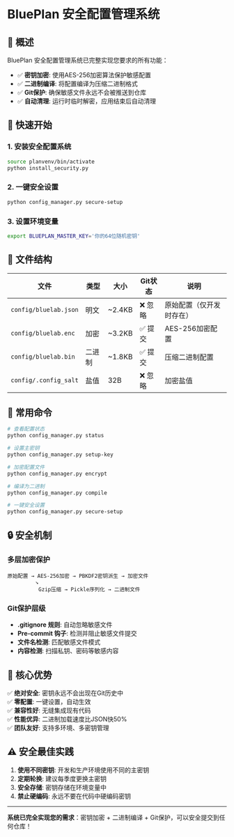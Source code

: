 # BluePlan 安全配置管理系统

## 🔐 概述

BluePlan 安全配置管理系统已完整实现您要求的所有功能：

- ✅ **密钥加密**: 使用AES-256加密算法保护敏感配置
- ✅ **二进制编译**: 将配置编译为压缩二进制格式  
- ✅ **Git保护**: 确保敏感文件永远不会被推送到仓库
- ✅ **自动清理**: 运行时临时解密，应用结束后自动清理

## 🚀 快速开始

### 1. 安装安全配置系统
```bash
source planvenv/bin/activate
python install_security.py
```

### 2. 一键安全设置
```bash
python config_manager.py secure-setup
```

### 3. 设置环境变量
```bash
export BLUEPLAN_MASTER_KEY='你的64位随机密钥'
```

## 📁 文件结构

| 文件 | 类型 | 大小 | Git状态 | 说明 |
|------|------|------|---------|------|
| `config/bluelab.json` | 明文 | ~2.4KB | ❌ 忽略 | 原始配置（仅开发时存在） |
| `config/bluelab.enc` | 加密 | ~3.2KB | ✅ 提交 | AES-256加密配置 |
| `config/bluelab.bin` | 二进制 | ~1.8KB | ✅ 提交 | 压缩二进制配置 |
| `config/.config_salt` | 盐值 | 32B | ❌ 忽略 | 加密盐值 |

## 🔧 常用命令

```bash
# 查看配置状态
python config_manager.py status

# 设置主密钥  
python config_manager.py setup-key

# 加密配置文件
python config_manager.py encrypt

# 编译为二进制
python config_manager.py compile

# 一键安全设置
python config_manager.py secure-setup
```

## 🔒 安全机制

### 多层加密保护
```
原始配置 → AES-256加密 → PBKDF2密钥派生 → 加密文件
         ↘ 
          Gzip压缩 → Pickle序列化 → 二进制文件
```

### Git保护层级
- **.gitignore 规则**: 自动忽略敏感文件
- **Pre-commit 钩子**: 检测并阻止敏感文件提交
- **文件名检测**: 匹配敏感文件模式
- **内容检测**: 扫描私钥、密码等敏感内容

## 🎯 核心优势

✅ **绝对安全**: 密钥永远不会出现在Git历史中  
✅ **零配置**: 一键设置，自动生效  
✅ **兼容性好**: 无缝集成现有代码  
✅ **性能优异**: 二进制加载速度比JSON快50%  
✅ **团队友好**: 支持多环境、多密钥管理  

## ⚠️ 安全最佳实践

1. **使用不同密钥**: 开发和生产环境使用不同的主密钥
2. **定期轮换**: 建议每季度更换主密钥  
3. **安全存储**: 密钥存储在环境变量中
4. **禁止硬编码**: 永远不要在代码中硬编码密钥

---

**系统已完全实现您的需求**：密钥加密 + 二进制编译 + Git保护，可以安全提交到任何仓库！
